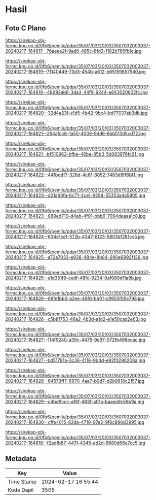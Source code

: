 # Hasil

## Foto C Plano

https://sirekap-obj-formc.kpu.go.id/0fb6/pemilu/pdpr/35/07/03/20/03/3507032003037-20240217-164817--76aeee2f-9ad8-485c-8fd3-f182b766fb1e.jpg

https://sirekap-obj-formc.kpu.go.id/0fb6/pemilu/pdpr/35/07/03/20/03/3507032003037-20240217-164819--71140449-73d3-454b-a612-b65159857540.jpg

https://sirekap-obj-formc.kpu.go.id/0fb6/pemilu/pdpr/35/07/03/20/03/3507032003037-20240217-164819--48692ab8-3da3-44f9-9244-a843020632fc.jpg

https://sirekap-obj-formc.kpu.go.id/0fb6/pemilu/pdpr/35/07/03/20/03/3507032003037-20240217-164820--32d4a23f-e1d5-4b42-9bc4-bd77037ab3db.jpg

https://sirekap-obj-formc.kpu.go.id/0fb6/pemilu/pdpr/35/07/03/20/03/3507032003037-20240217-164821--264afcc6-1a50-4006-9dd6-8bb513d5cd72.jpg

https://sirekap-obj-formc.kpu.go.id/0fb6/pemilu/pdpr/35/07/03/20/03/3507032003037-20240217-164821--bf510962-bfbe-46ba-85b3-5d083976fc91.jpg

https://sirekap-obj-formc.kpu.go.id/0fb6/pemilu/pdpr/35/07/03/20/03/3507032003037-20240217-164822--44fbddf7-326d-4c61-8852-7483d8ff6bf1.jpg

https://sirekap-obj-formc.kpu.go.id/0fb6/pemilu/pdpr/35/07/03/20/03/3507032003037-20240217-164823--d21a60fa-bc71-4ce1-9294-55353a4a5805.jpg

https://sirekap-obj-formc.kpu.go.id/0fb6/pemilu/pdpr/35/07/03/20/03/3507032003037-20240217-164823--889ed710-d4ab-4f01-bbb6-7094deaaa1c8.jpg

https://sirekap-obj-formc.kpu.go.id/0fb6/pemilu/pdpr/35/07/03/20/03/3507032003037-20240217-164824--634e1ea1-372b-4347-8f23-5803bf281cc5.jpg

https://sirekap-obj-formc.kpu.go.id/0fb6/pemilu/pdpr/35/07/03/20/03/3507032003037-20240217-164825--a72a7033-e938-484e-8b84-690e6992f136.jpg

https://sirekap-obj-formc.kpu.go.id/0fb6/pemilu/pdpr/35/07/03/20/03/3507032003037-20240217-164825--e1d351f9-cedf-48fc-9234-0af080df1a9b.jpg

https://sirekap-obj-formc.kpu.go.id/0fb6/pemilu/pdpr/35/07/03/20/03/3507032003037-20240217-164826--06fe1bb0-a2ee-46f6-bb01-c9955f05e798.jpg

https://sirekap-obj-formc.kpu.go.id/0fb6/pemilu/pdpr/35/07/03/20/03/3507032003037-20240217-164826--c5b8f753-48a2-4b3d-a1d2-e1e50cad2e63.jpg

https://sirekap-obj-formc.kpu.go.id/0fb6/pemilu/pdpr/35/07/03/20/03/3507032003037-20240217-164827--114f9240-a39c-4475-9e97-072fb496ecac.jpg

https://sirekap-obj-formc.kpu.go.id/0fb6/pemilu/pdpr/35/07/03/20/03/3507032003037-20240217-164827--bd51781a-3c36-4116-9b4d-e92f0290208a.jpg

https://sirekap-obj-formc.kpu.go.id/0fb6/pemilu/pdpr/35/07/03/20/03/3507032003037-20240217-164828--64573ff7-6670-4aa7-b9d7-d2b8818c2157.jpg

https://sirekap-obj-formc.kpu.go.id/0fb6/pemilu/pdpr/35/07/03/20/03/3507032003037-20240217-164829--c4bd9ccc-a16f-483f-a01a-baaea9c56b9a.jpg

https://sirekap-obj-formc.kpu.go.id/0fb6/pemilu/pdpr/35/07/03/20/03/3507032003037-20240217-164830--cffe4015-82da-4710-97e2-9f6c896d3995.jpg

https://sirekap-obj-formc.kpu.go.id/0fb6/pemilu/pdpr/35/07/03/20/03/3507032003037-20240217-164818--f2adfb87-447f-4345-ad2d-6680d66e7cc5.jpg


## Metadata

| Key        | Value               |
| ---------- | ------------------- |
| Time Stamp | 2024-02-17 16:55:44 |
| Kode Dapil | 3505                |



